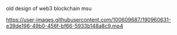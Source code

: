 old design of web3 blockchain msu



https://user-images.githubusercontent.com/100609687/190960631-e39de196-49b0-456f-bf66-5933b148a8c9.mp4

